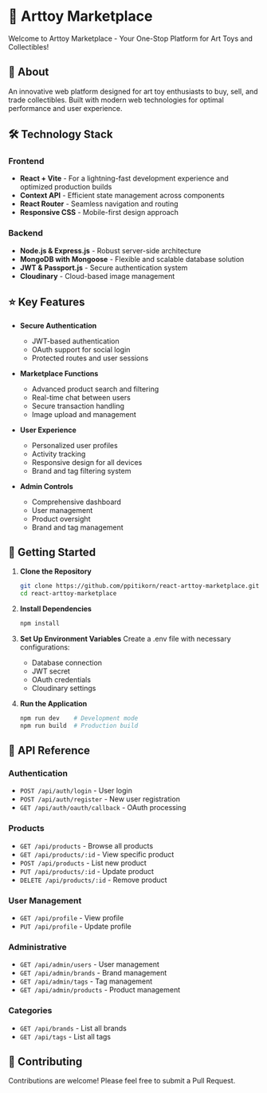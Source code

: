 # 🧸 Arttoy Marketplace

Welcome to Arttoy Marketplace - Your One-Stop Platform for Art Toys and Collectibles!

## 📖 About
An innovative web platform designed for art toy enthusiasts to buy, sell, and trade collectibles. Built with modern web technologies for optimal performance and user experience.

## 🛠️ Technology Stack
### Frontend
- **React + Vite** - For a lightning-fast development experience and optimized production builds
- **Context API** - Efficient state management across components
- **React Router** - Seamless navigation and routing
- **Responsive CSS** - Mobile-first design approach

### Backend
- **Node.js & Express.js** - Robust server-side architecture
- **MongoDB with Mongoose** - Flexible and scalable database solution
- **JWT & Passport.js** - Secure authentication system
- **Cloudinary** - Cloud-based image management

## ⭐ Key Features
- **Secure Authentication**
  - JWT-based authentication
  - OAuth support for social login
  - Protected routes and user sessions

- **Marketplace Functions**
  - Advanced product search and filtering
  - Real-time chat between users
  - Secure transaction handling
  - Image upload and management

- **User Experience**
  - Personalized user profiles
  - Activity tracking
  - Responsive design for all devices
  - Brand and tag filtering system

- **Admin Controls**
  - Comprehensive dashboard
  - User management
  - Product oversight
  - Brand and tag management

## 🚀 Getting Started

1. **Clone the Repository**
   ```bash
   git clone https://github.com/ppitikorn/react-arttoy-marketplace.git
   cd react-arttoy-marketplace
   ```

2. **Install Dependencies**
   ```bash
   npm install
   ```

3. **Set Up Environment Variables**
   Create a .env file with necessary configurations:
   - Database connection
   - JWT secret
   - OAuth credentials
   - Cloudinary settings

4. **Run the Application**
   ```bash
   npm run dev    # Development mode
   npm run build  # Production build
   ```

## 📡 API Reference

### Authentication
- `POST /api/auth/login` - User login
- `POST /api/auth/register` - New user registration
- `GET /api/auth/oauth/callback` - OAuth processing

### Products
- `GET /api/products` - Browse all products
- `GET /api/products/:id` - View specific product
- `POST /api/products` - List new product
- `PUT /api/products/:id` - Update product
- `DELETE /api/products/:id` - Remove product

### User Management
- `GET /api/profile` - View profile
- `PUT /api/profile` - Update profile

### Administrative
- `GET /api/admin/users` - User management
- `GET /api/admin/brands` - Brand management
- `GET /api/admin/tags` - Tag management
- `GET /api/admin/products` - Product management

### Categories
- `GET /api/brands` - List all brands
- `GET /api/tags` - List all tags

## 🤝 Contributing
Contributions are welcome! Please feel free to submit a Pull Request.